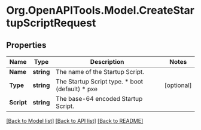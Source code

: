 # Org.OpenAPITools.Model.CreateStartupScriptRequest

## Properties

Name | Type | Description | Notes
------------ | ------------- | ------------- | -------------
**Name** | **string** | The name of the Startup Script. | 
**Type** | **string** | The Startup Script type.  * boot (default) * pxe | [optional] 
**Script** | **string** | The base-64 encoded Startup Script. | 

[[Back to Model list]](../README.md#documentation-for-models) [[Back to API list]](../README.md#documentation-for-api-endpoints) [[Back to README]](../README.md)

